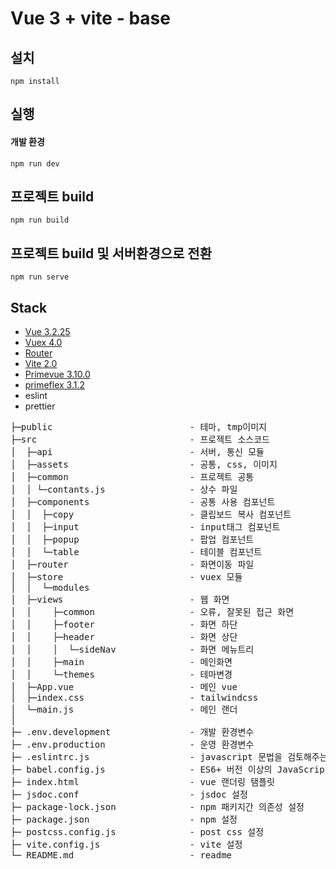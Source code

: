 # Vue 3 + vite - base

## 설치

```
npm install 
```

## 실행

#### 개발 환경
```
npm run dev
```

## 프로젝트 build
```
npm run build
```

## 프로젝트 build 및 서버환경으로 전환
```
npm run serve
```
## Stack

-   [Vue 3.2.25](https://v3.vuejs.org/)
-   [Vuex 4.0](https://vuex.vuejs.org)
-   [Router](https://router.vuejs.org/)
-   [Vite 2.0](https://vitejs.dev/)
-   [Primevue 3.10.0](https://primefaces.org/primevue/#/)
-   [primeflex 3.1.2](https://www.primefaces.org/primeflex/)
-   eslint
-   prettier

<pre>
├─public                          - 테마, tmp이미지
├─src                             - 프로젝트 소스코드
│  ├─api                          - 서버, 통신 모듈
│  ├─assets                       - 공통, css, 이미지
│  ├─common                       - 프로젝트 공통
│  │ └─contants.js                - 상수 파일
│  ├─components                   - 공통 사용 컴포넌트
│  │  ├─copy                      - 클립보드 복사 컴포넌트
│  │  ├─input                     - input태그 컴포넌트
│  │  ├─popup                     - 팝업 컴포넌트
│  │  └─table                     - 테이블 컴포넌트
│  ├─router                       - 화면이동 파일
│  ├─store                        - vuex 모듈
│  │  └─modules
│  ├─views                        - 웹 화면
│  │    ├─common                  - 오류, 잘못된 접근 화면
│  │    ├─footer                  - 화면 하단
│  │    ├─header                  - 화면 상단
│  │    │  └─sideNav              - 화면 메뉴트리
│  │    ├─main                    - 메인화면
│  │    └─themes                  - 테마변경
│  ├─App.vue                      - 메인 vue
│  ├─index.css                    - tailwindcss
│  └─main.js                      - 메인 랜더
│
├─ .env.development               - 개발 환경변수
├─ .env.production                - 운영 환경변수
├─ .eslintrc.js                   - javascript 문법을 검토해주는 도구
├─ babel.config.js                - ES6+ 버전 이상의 JavaScript, JSX, TypeScript 코드를 하위 버전의 JavaScript 문법으로 변환
├─ index.html                     - vue 랜더링 탬플릿
├─ jsdoc.conf                     - jsdoc 설정
├─ package-lock.json              - npm 패키지간 의존성 설정
├─ package.json                   - npm 설정
├─ postcss.config.js              - post css 설정
├─ vite.config.js                 - vite 설정
└─ README.md                      - readme

</pre>